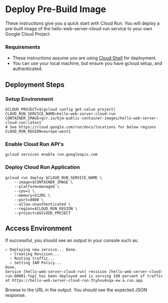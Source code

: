 # Deploy Pre-Build Image

These instructions give you a quick start with Cloud Run. You will deploy a pre-built image of the hello-web-server-cloud-run service to your own Google Cloud Project.

### Requirements

* These instructions assume you are using [Cloud Shell](https://cloud.google.com/shell/docs) for deployment.
* You can use your local machine, but ensure you have gcloud setup, and authenticated.

## Deployment Steps

### Setup Environment
```
GCLOUD_PROJECT=$(gcloud config get-value project)
CLOUD_RUN_SERVICE_NAME=hello-web-server-cloud-run
CONTAINER_IMAGE=gcr.io/bjm-public-container-images/hello-web-server-cloud-run:latest
# See https://cloud.google.com/run/docs/locations for below regions
CLOUD_RUN_REGION=europe-west1
```

### Enable Cloud Run API's
```
gcloud services enable run.googleapis.com
```

### Deploy Cloud Run Application
```
gcloud run deploy $CLOUD_RUN_SERVICE_NAME \
    --image=$CONTAINER_IMAGE \
    --platform=managed \
    --cpu=1 \
    --memory=512Mi \
    --port=8080 \
    --allow-unauthenticated \
    --region=$CLOUD_RUN_REGION \
    --project=$GCLOUD_PROJECT
```

## Access Environment
If successful, you should see an output in your console such as:
```
✓ Deploying new service... Done.                                                           
  ✓ Creating Revision...
  ✓ Routing traffic...
  ✓ Setting IAM Policy...
Done.
Service [hello-web-server-cloud-run] revision [hello-web-server-cloud-run-00001-fop] has been deployed and is serving 100 percent of traffic at https://hello-web-server-cloud-run-3lyhxu4vqa-ew.a.run.app
```

Browse to the URL in the output. You should see the expected JSON response.